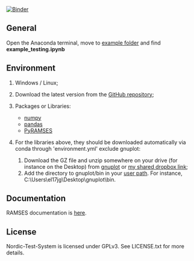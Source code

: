[![Binder](https://mybinder.org/badge_logo.svg)](https://mybinder.org/v2/gh/realgjl/Nordic-Test-System/master)

## General
Open the Anaconda terminal, move to [example folder](https://github.com/realgjl/Nordic-Test-System/tree/master/examples) and find **example_testing.ipynb**


## Environment
1. Windows / Linux;
2. Download the latest version from the [GitHub repository](https://github.com/realgjl/Nordic-Test-System);
3. Packages or Libraries:
	- [numpy](http://www.numpy.org/)
	- [pandas](https://pandas.pydata.org)
	- [PyRAMSES](https://ramses.paristidou.info)

4. For the libraries above, they should be downloaded automatically via conda through 'environment.yml' exclude gnuplot:
	1. Download the GZ file and unzip somewhere on your drive (for instance on the Desktop) from [gnuplot](https://sourceforge.net/projects/gnuplot/files/gnuplot/5.2.5/) or [my shared dropbox link](https://www.dropbox.com/sh/zl5pbcibh2dwdhz/AABc7QlNwGHck0gFf6YnGh49a?dl=0); 
	2. Add the directory to gnuplot/bin in your [user path](https://support.microsoft.com/en-gb/help/931715/you-cannot-modify-user-environment-variables-in-the-system-properties). For instance, C:\Users\el17jg\Desktop\gnuplot\bin.


## Documentation
RAMSES documentation is [here](https://ramses.paristidou.info/interfaces/python/getting_started.html).


## License

Nordic-Test-System is licensed under GPLv3. See LICENSE.txt for more details.

